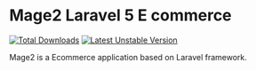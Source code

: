 # Mage2 Laravel 5 E commerce

[![Total Downloads](https://poser.pugx.org/mage2/laravel-ecommerce/d/total.svg)](https://packagist.org/packages/mage2/larave-ecommerce)
[![Latest Unstable Version](https://poser.pugx.org/mage2/laravel-ecommerce/v/unstable.svg)](https://packagist.org/packages/mage2/laravel-ecommerce)

Mage2 is a Ecommerce application based on Laravel framework.